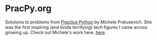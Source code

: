 # PracPy.org

Solutions to problems from [Practice Python](https://www.practicepython.org/) by Michele Pratusevich. She was the first inspiring (and kinda terrifying) tech figures I came across growing up. Check out Michele's work here. [here](https://www.mprat.org/).
